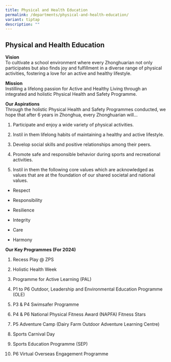 ```yaml
---
title: Physical and Health Education
permalink: /departments/physical-and-health-education/
variant: tiptap
description: ""
---
```

<h2><strong>Physical and Health Education</strong></h2>
<p><strong>Vision</strong> 
<br>To cultivate a school environment where every Zhonghuarian not only participates
but also finds joy and fulfillment in a diverse range of physical activities,
fostering a love for an active and healthy lifestyle.</p>
<p><strong>Mission</strong> 
<br>Instilling a lifelong passion for Active and Healthy Living through an
integrated and holistic Physical Health and Safety Programme.</p>
<p><strong>Our Aspirations</strong> 
<br>Through the holistic Physical Health and Safety Programmes conducted,
we hope that after 6 years in Zhonghua, every Zhonghuarian will...</p>
<ol data-tight="true" class="tight">
<li>
<p>Participate and enjoy a wide variety of physical activities.</p>
</li>
<li>
<p>Instil in them lifelong habits of maintaining a healthy and active lifestyle.</p>
</li>
<li>
<p>Develop social skills and positive relationships among their peers.</p>
</li>
<li>
<p>Promote safe and responsible behavior during sports and recreational activities.</p>
</li>
<li>
<p>Instil in them the following core values which are acknowledged as values
that are at the foundation of our shared societal and national values.</p>
</li>
</ol>
<ul data-tight="true" class="tight">
<li>
<p>Respect</p>
</li>
<li>
<p>Responsibility</p>
</li>
<li>
<p>Resilience</p>
</li>
<li>
<p>Integrity</p>
</li>
<li>
<p>Care</p>
</li>
<li>
<p>Harmony</p>
</li>
</ul>
<p><strong>Our Key Programmes (For 2024)</strong>
</p>
<ol data-tight="true" class="tight">
<li>
<p>Recess Play @ ZPS</p>
</li>
<li>
<p>Holistic Health Week</p>
</li>
<li>
<p>Programme for Active Learning (PAL)</p>
</li>
<li>
<p>P1 to P6 Outdoor, Leadership and Environmental Education Programme (OLE)</p>
</li>
<li>
<p>P3 &amp; P4 Swimsafer Programme</p>
</li>
<li>
<p>P4 &amp; P6 National Physical Fitness Award (NAPFA) Fitness Stars</p>
</li>
<li>
<p>P5 Adventure Camp (Dairy Farm Outdoor Adventure Learning Centre)</p>
</li>
<li>
<p>Sports Carnival Day</p>
</li>
<li>
<p>Sports Education Programme (SEP)</p>
</li>
<li>
<p>P6 Virtual Overseas Engagement Programme</p>
</li>
</ol>
<p></p>